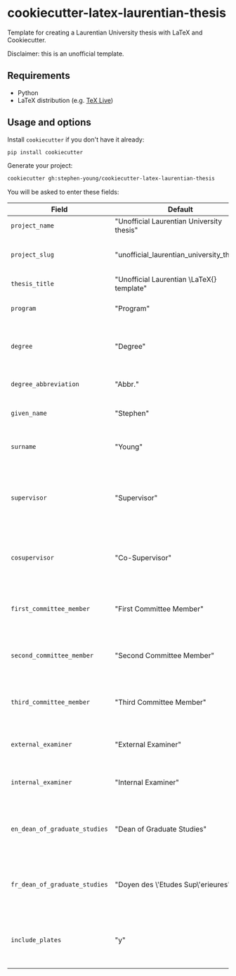 # cookiecutter-latex-laurentian-thesis

Template for creating a Laurentian University thesis with LaTeX and Cookiecutter.

Disclaimer: this is an unofficial template.

## Requirements

* Python
* LaTeX distribution (e.g. [TeX Live](https://tug.org/texlive/))

## Usage and options

Install `cookiecutter` if you don't have it already:

```bash
pip install cookiecutter
```

Generate your project:

```bash
cookiecutter gh:stephen-young/cookiecutter-latex-laurentian-thesis
```

You will be asked to enter these fields:

| Field                         | Default                                    | Description                                                          |
| ----------------------------- | ------------------------------------------ | -------------------------------------------------------------------- |
| `project_name`                | "Unofficial Laurentian University thesis"  | Name of the project.                                                 |
| `project_slug`                | "unofficial_laurentian_university_thesis"  | Folder name based on the project name.                               |
| `thesis_title`                | "Unofficial Laurentian \\LaTeX{} template" | Title of the thesis.                                                 |
| `program`                     | "Program"                                  | University program the thesis is for.                                |
| `degree`                      | "Degree"                                   | The degree to be attained with the thesis.                           |
| `degree_abbreviation`         | "Abbr."                                    | Abbreviation of the thesis.                                          |
| `given_name`                  | "Stephen"                                  | Your given/first name.                                               |
| `surname`                     | "Young"                                    | Your surname or family name.                                         |
| `supervisor`                  | "Supervisor"                               | Name and title of your thesis supervisor (e.g. Dr. Albert Einstein). |
| `cosupervisor`                | "Co-Supervisor"                            | Name and title of your thesis co-supervisor (if applicable).         |
| `first_committee_member`      | "First Committee Member"                   | Name and title of your first committee member                        |
| `second_committee_member`     | "Second Committee Member"                  | Name and title of your second committee member                       |
| `third_committee_member`      | "Third Committee Member"                   | Name and title of your third committee member                        |
| `external_examiner`           | "External Examiner"                        | Name and title of your external examiner                             |
| `internal_examiner`           | "Internal Examiner"                        | Name and title of your internal examiner                             |
| `en_dean_of_graduate_studies` | "Dean of Graduate Studies"                 | Name and title of the Dean of Graduate Studies in English            |
| `fr_dean_of_graduate_studies` | "Doyen des \\'Etudes Sup\\'erieures"       | Name and title of the Dean of Graduate Studies in French             |
| `include_plates`              | "y"                                        | Includes the plates enviroment if "y", otherwise exclude             |
